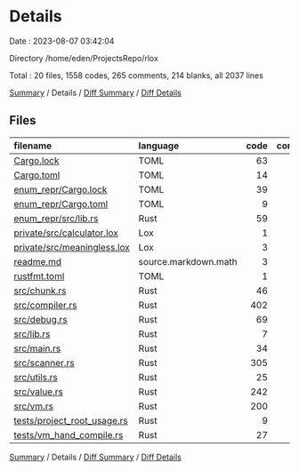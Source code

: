 # Details

Date : 2023-08-07 03:42:04

Directory /home/eden/ProjectsRepo/rlox

Total : 20 files,  1558 codes, 265 comments, 214 blanks, all 2037 lines

[Summary](results.md) / Details / [Diff Summary](diff.md) / [Diff Details](diff-details.md)

## Files
| filename | language | code | comment | blank | total |
| :--- | :--- | ---: | ---: | ---: | ---: |
| [Cargo.lock](/Cargo.lock) | TOML | 63 | 2 | 10 | 75 |
| [Cargo.toml](/Cargo.toml) | TOML | 14 | 1 | 4 | 19 |
| [enum_repr/Cargo.lock](/enum_repr/Cargo.lock) | TOML | 39 | 2 | 6 | 47 |
| [enum_repr/Cargo.toml](/enum_repr/Cargo.toml) | TOML | 9 | 1 | 4 | 14 |
| [enum_repr/src/lib.rs](/enum_repr/src/lib.rs) | Rust | 59 | 0 | 14 | 73 |
| [private/src/calculator.lox](/private/src/calculator.lox) | Lox | 1 | 0 | 0 | 1 |
| [private/src/meaningless.lox](/private/src/meaningless.lox) | Lox | 3 | 0 | 0 | 3 |
| [readme.md](/readme.md) | source.markdown.math | 3 | 0 | 3 | 6 |
| [rustfmt.toml](/rustfmt.toml) | TOML | 1 | 0 | 1 | 2 |
| [src/chunk.rs](/src/chunk.rs) | Rust | 46 | 15 | 8 | 69 |
| [src/compiler.rs](/src/compiler.rs) | Rust | 402 | 88 | 38 | 528 |
| [src/debug.rs](/src/debug.rs) | Rust | 69 | 10 | 16 | 95 |
| [src/lib.rs](/src/lib.rs) | Rust | 7 | 0 | 1 | 8 |
| [src/main.rs](/src/main.rs) | Rust | 34 | 2 | 7 | 43 |
| [src/scanner.rs](/src/scanner.rs) | Rust | 305 | 64 | 38 | 407 |
| [src/utils.rs](/src/utils.rs) | Rust | 25 | 15 | 8 | 48 |
| [src/value.rs](/src/value.rs) | Rust | 242 | 17 | 27 | 286 |
| [src/vm.rs](/src/vm.rs) | Rust | 200 | 41 | 24 | 265 |
| [tests/project_root_usage.rs](/tests/project_root_usage.rs) | Rust | 9 | 0 | 1 | 10 |
| [tests/vm_hand_compile.rs](/tests/vm_hand_compile.rs) | Rust | 27 | 7 | 4 | 38 |

[Summary](results.md) / Details / [Diff Summary](diff.md) / [Diff Details](diff-details.md)